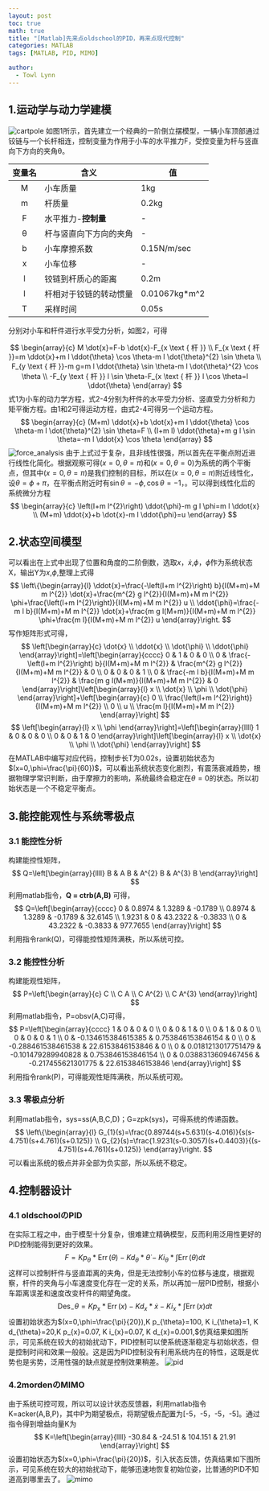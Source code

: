 ```yaml
---
layout: post
toc: true
math: true
title: "[Matlab]先来点oldschool的PID，再来点现代控制"
categories: MATLAB
tags: [MATLAB, PID, MIMO]

author:
  - Towl Lynn
---
```



## 1.运动学与动力学建模
![cartpole](https://raw.githubusercontent.com/ink-machine/ink-machine.github.io/main/cartpole.png "一个三岁小孩都喜欢的倒立摆模型")
如图1所示，首先建立一个经典的一阶倒立摆模型，一辆小车顶部通过铰链与一个长杆相连，控制变量为作用于小车的水平推力F，受控变量为杆与竖直向下方向的夹角θ。

| **变量名** | **含义**      | **值**         |
|:---------:|-------------|---------------|
| M       | 小车质量        | 1kg           |
| m       | 杆质量         | 0.2kg         |
| F       | 水平推力-**控制量**    | -             |
| θ       | 杆与竖直向下方向的夹角 | -             |
| b       | 小车摩擦系数      | 0.15N/m/sec   |
| x       | 小车位移        | -             |
| l       | 铰链到杆质心的距离   | 0.2m          |
| I       | 杆相对于铰链的转动惯量 | 0.01067kg*m^2 |
| T       | 采样时间        | 0.05s         |

分别对小车和杆件进行水平受力分析，如图2，可得

$$
\begin{array}{c}
M \dot{x}=F-b \dot{x}-F_{x \text { 杆 }} \\
F_{x \text { 杆 }}=m \ddot{x}+m l \ddot{\theta} \cos \theta-m l \dot{\theta}^{2} \sin \theta \\
F_{y \text { 杆 }}-m g=m l \ddot{\theta} \sin \theta-m l \dot{\theta}^{2} \cos \theta \\
-F_{y \text { 杆 }} l \sin \theta-F_{x \text { 杆 }} l \cos \theta=I \ddot{\theta}
\end{array}
$$
式1为小车的动力学方程，式2-4分别为杆件的水平受力分析、竖直受力分析和力矩平衡方程。由1和2可得运动方程，由式2-4可得另一个运动方程。
$$
\begin{array}{c}
(M+m) \ddot{x}+b \dot{x}+m l \ddot{\theta} \cos \theta-m l \dot{\theta}^{2} \sin \theta=F \\
(I+m l) \ddot{\theta}+m g l \sin \theta=-m l \ddot{x} \cos \theta
\end{array}
$$
![force_analysis](https://raw.githubusercontent.com/ink-machine/ink-machine.github.io/main/force.png)
由于上式过于复杂，且非线性很强，所以首先在平衡点附近进行线性化简化。根据观察可得$(x=0,\theta=\pi)$和$(x=0,\theta=0)$为系统的两个平衡点，但其中$(x=0,\theta=\pi)$是我们控制的目标，所以在$(x=0,\theta=\pi)$附近线性化，设$\theta=\phi+\pi$，在平衡点附近时有$\sin\theta=-\phi,\cos\theta=-1$，。可以得到线性化后的系统微分方程
$$
\begin{array}{c}
\left(I+m l^{2}\right) \ddot{\phi}-m g l \phi=m l \ddot{x} \\
(M+m) \ddot{x}+b \dot{x}-m l \ddot{\phi}=u
\end{array}
$$
## 2.状态空间模型
可以看出在上式中出现了位置和角度的二阶倒数，选取$x$，$\dot{x}$,$\phi$，$\dot{\phi}$作为系统状态X，输出Y为$x$,$\phi$,整理上式得
$$
\left\{\begin{array}{l}
\ddot{x}=\frac{-\left(I+m l^{2}\right) b}{I(M+m)+M m l^{2}} \dot{x}+\frac{m^{2} g l^{2}}{I(M+m)+M m l^{2}} \phi+\frac{\left(I+m l^{2}\right)}{I(M+m)+M m l^{2}} u \\
\ddot{\phi}=\frac{-m l b}{I(M+m)+M m l^{2}} \dot{x}+\frac{m g l(M+m)}{I(M+m)+M m l^{2}} \phi+\frac{m l}{I(M+m)+M m l^{2}} u
\end{array}\right.
$$
写作矩阵形式可得，
$$
\left[\begin{array}{c}
\dot{x} \\
\ddot{x} \\
\dot{\phi} \\
\ddot{\phi}
\end{array}\right]=\left[\begin{array}{cccc}
0 & 1 & 0 & 0 \\
0 & \frac{-\left(I+m l^{2}\right) b}{I(M+m)+M m l^{2}} & \frac{m^{2} g l^{2}}{I(M+m)+M m l^{2}} & 0 \\
0 & 0 & 0 & 1 \\
0 & \frac{-m l b}{I(M+m)+M m l^{2}} & \frac{m g l(M+m)}{I(M+m)+M m l^{2}} & 0
\end{array}\right]\left[\begin{array}{l}
x \\
\dot{x} \\
\phi \\
\dot{\phi}
\end{array}\right]+\left[\begin{array}{c}
0 \\
\frac{\left(I+m l^{2}\right)}{I(M+m)+M m l^{2}} \\
0 \\
u \\
\frac{m l}{I(M+m)+M m l^{2}}
\end{array}\right]
$$
$$
\left[\begin{array}{l}
x \\
\phi
\end{array}\right]=\left[\begin{array}{llll}
1 & 0 & 0 & 0 \\
0 & 0 & 1 & 0
\end{array}\right]\left[\begin{array}{l}
x \\
\dot{x} \\
\phi \\
\dot{\phi}
\end{array}\right]
$$
在MATLAB中编写对应代码，控制步长T为0.02s，设置初始状态为$(x=0,\phi=\frac{\pi}{60})$，可以看出系统状态变化剧烈，有震荡衰减趋势，根据物理学常识判断，由于摩擦力的影响，系统最终会稳定在$\theta=0$的状态。所以初始状态是一个不稳定平衡点。
## 3.能控能观性与系统零极点
### 3.1 能控性分析
构建能控性矩阵，
$$
Q=\left[\begin{array}{llll}
B & A B & A^{2} B & A^{3} B
\end{array}\right]
$$
利用matlab指令，**Q = ctrb(A,B)** 可得，
$$
Q=\left[\begin{array}{cccc}
0 & 0.8974 & 1.3289 & -0.1789 \\
0.8974 & 1.3289 & -0.1789 & 32.6145 \\
1.9231 & 0 & 43.2322 & -0.3833 \\
0 & 43.2322 & -0.3833 & 977.7655
\end{array}\right]
$$
利用指令rank(Q)，可得能控性矩阵满秩，所以系统可控。
### 3.2 能控性分析
构建能观性矩阵，
$$
P=\left[\begin{array}{c}
C \\
C A \\
C A^{2} \\
C A^{3}
\end{array}\right]
$$
利用matlab指令，P=obsv(A,C)可得，
$$
P=\left[\begin{array}{cccc}
1 & 0 & 0 & 0 \\
0 & 0 & 1 & 0 \\
0 & 1 & 0 & 0 \\
0 & 0 & 0 & 1 \\
0 & -0.134615384615385 & 0.753846153846154 & 0 \\
0 & -0.288461538461538 & 22.6153846153846 & 0 \\
0 & 0.0181213017751479 & -0.101479289940828 & 0.753846153846154 \\
0 & 0.0388313609467456 & -0.217455621301775 & 22.6153846153846
\end{array}\right]
$$
利用指令rank(P)，可得能观性矩阵满秩，所以系统可观。
### 3.3 零极点分析
利用matlab指令，sys=ss(A,B,C,D)；G=zpk(sys)，可得系统的传递函数。
$$
\left\{\begin{array}{l}
G_{1}(s)=\frac{0.89744(s+5.631)(s-4.016)}{s(s-4.751)(s+4.761)(s+0.125)} \\
G_{2}(s)=\frac{1.9231(s-0.3057)(s+0.4403)}{(s-4.751)(s+4.761)(s+0.125)}
\end{array}\right.
$$
可以看出系统的极点并非全部为负实部，所以系统不稳定。
## 4.控制器设计
### 4.1 oldschoolのPID
在实际工程之中，由于模型十分复杂，很难建立精确模型，反而利用泛用性更好的PID控制能得到更好的效果。
$$
F=K p_{\theta} * \operatorname{Err}(\theta)-K d_{\theta} * \dot{\theta}-K i_{\theta} * \int \operatorname{Err}(\theta) d t
$$
这样可以控制杆件与竖直距离的夹角，但是无法控制小车的位移与速度，根据观察，杆件的夹角与小车速度变化存在一定的关系，所以再加一层PID控制，根据小车距离误差和速度改变杆件的期望角度。
$$
\operatorname{Des}_{-} \theta=K p_{\mathrm{x}} * \operatorname{Err}(x)-K d_{x} * \dot{x}-K i_{x} * \int \operatorname{Err}(x) d t
$$
设置初始状态为$(x=0,\phi=\frac{\pi}{20}),K p_{\theta}=100, K i_{\theta}=1, K d_{\theta}=20,K p_{x}=0.07, K i_{x}=0.07, K d_{x}=0.001,$仿真结果如图所示，可见系统在较大的初始扰动下，PID控制可以使系统逐渐稳定与初始状态，但是控制时间和效果一般般。这是因为PID控制没有利用系统内在的特性，这既是优势也是劣势，泛用性强的缺点就是控制效果稍差。
![pid](https://raw.githubusercontent.com/ink-machine/ink-machine.github.io/main/pid_control.png)

### 4.2mordenのMIMO
由于系统可控可观，所以可以设计状态反馈器，利用matlab指令K=acker(A,B,P)，其中P为期望极点，将期望极点配置为[-5，-5，-5，-5]。通过指令得到增益向量K为
$$
K=\left[\begin{array}{llll}
-30.84 & -24.51 & 104.151 & 21.91
\end{array}\right]
$$
设置初始状态为$(x=0,\phi=\frac{\pi}{20})$，引入状态反馈，仿真结果如下图所示，可见系统在较大的初始扰动下，能够迅速地恢复初始位姿，比普通的PID不知道高到哪里去了。
![mimo](https://raw.githubusercontent.com/ink-machine/ink-machine.github.io/main/mimo_control.png)